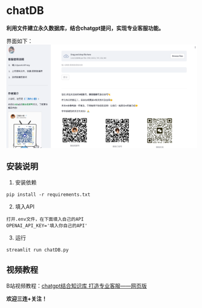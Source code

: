 # chatDB
**利用文件建立永久数据库，结合chatgpt提问，实现专业客服功能。**

界面如下：
![girl](./image/jiemian.png)

## 安装说明

1. 安装依赖
```commandline
pip install -r requirements.txt
```

2. 填入API
```
打开.env文件，在下面填入自己的API
OPENAI_API_KEY='填入你自己的API'
```   

3. 运行
```commandline
streamlit run chatDB.py
```

## 视频教程
B站视频教程：[chatgpt结合知识库 打造专业客服——网页版](https://www.bilibili.com/video/BV12u4y1X7Rg)

**欢迎三连+关注！**



